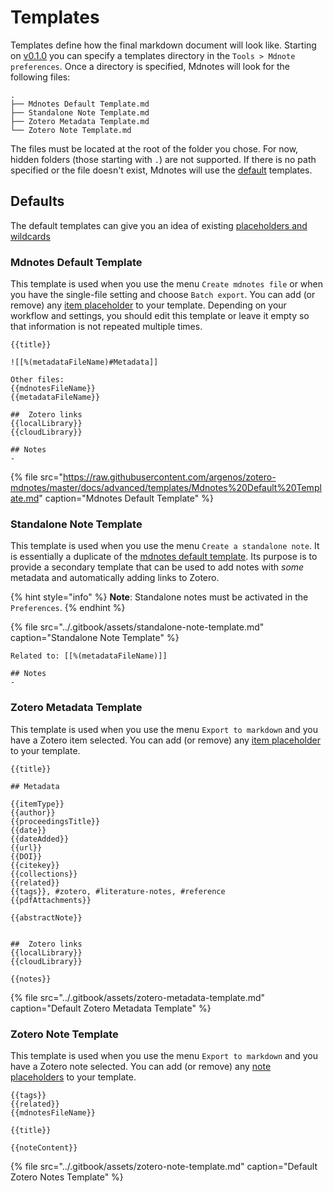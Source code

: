 # Templates

Templates define how the final markdown document will look like. Starting on [v0.1.0](https://github.com/argenos/zotero-mdnotes/tree/29e88e1f7a55756679246cfac8eff816639feaeb/zotero-mdnotes/v0.1.0) you can specify a templates directory in the `Tools > Mdnote preferences`. Once a directory is specified, Mdnotes will look for the following files:

```text
.
├── Mdnotes Default Template.md
├── Standalone Note Template.md
├── Zotero Metadata Template.md
└── Zotero Note Template.md
```

The files must be located at the root of the folder you chose. For now, hidden folders \(those starting with `.`\) are not supported. If there is no path specified or the file doesn't exist, Mdnotes will use the [default](templates.md#defaults) templates.

## Defaults

The default templates can give you an idea of existing [placeholders and wildcards](placeholders.md)

### Mdnotes Default Template

This template is used when you use the menu `Create mdnotes file` or when you have the single-file setting and choose `Batch export`. You can add \(or remove\) any [item placeholder](placeholders.md#item-placeholders) to your template. Depending on your workflow and settings, you should edit this template or leave it empty so that information is not repeated multiple times.

```text
{{title}}

![[%(metadataFileName)#Metadata]]

Other files:
{{mdnotesFileName}}
{{metadataFileName}}

##  Zotero links
{{localLibrary}}
{{cloudLibrary}}

## Notes
-
```

{% file src="https://raw.githubusercontent.com/argenos/zotero-mdnotes/master/docs/advanced/templates/Mdnotes%20Default%20Template.md" caption="Mdnotes Default Template" %}

### Standalone Note Template

This template is used when you use the menu `Create a standalone note`. It is essentially a duplicate of the [mdnotes default template](templates.md#mdnotes-default-template). Its purpose is to provide a secondary template that can be used to add notes with _some_ metadata and automatically adding links to Zotero.

{% hint style="info" %}
**Note**: Standalone notes must be activated in the `Preferences`.
{% endhint %}

{% file src="../.gitbook/assets/standalone-note-template.md" caption="Standalone Note Template" %}

```text
Related to: [[%(metadataFileName)]]

## Notes
-
```

### Zotero Metadata Template

This template is used when you use the menu `Export to markdown` and you have a Zotero item selected. You can add \(or remove\) any [item placeholder](placeholders.md#item-placeholders) to your template.

```text
{{title}}

## Metadata

{{itemType}}
{{author}}
{{proceedingsTitle}}
{{date}}
{{dateAdded}}
{{url}}
{{DOI}}
{{citekey}}
{{collections}}
{{related}}
{{tags}}, #zotero, #literature-notes, #reference
{{pdfAttachments}}

{{abstractNote}}


##  Zotero links
{{localLibrary}}
{{cloudLibrary}}

{{notes}}
```

{% file src="../.gitbook/assets/zotero-metadata-template.md" caption="Default Zotero Metadata Template" %}

### Zotero Note Template

This template is used when you use the menu `Export to markdown` and you have a Zotero note selected. You can add \(or remove\) any [note placeholders](placeholders.md#note-placeholders) to your template.

```text
{{tags}}
{{related}}
{{mdnotesFileName}}

{{title}}

{{noteContent}}
```

{% file src="../.gitbook/assets/zotero-note-template.md" caption="Default Zotero Notes Template" %}

